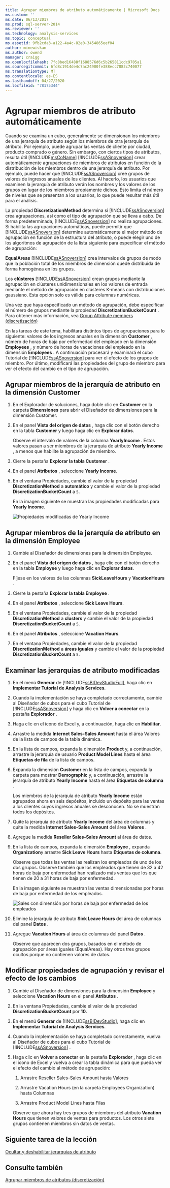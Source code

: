 ```yaml
---
title: Agrupar miembros de atributo automáticamente | Microsoft Docs
ms.custom: ''
ms.date: 06/13/2017
ms.prod: sql-server-2014
ms.reviewer: ''
ms.technology: analysis-services
ms.topic: conceptual
ms.assetid: 9fb2cda3-a122-4a4c-82e0-3454865eef04
author: minewiskan
ms.author: owend
manager: craigg
ms.openlocfilehash: 7fc8bed16488f1688576d6c5b265811cdc9705a1
ms.sourcegitcommit: 6fd8c1914de4c7ac24900fe388ecc7883c740077
ms.translationtype: MT
ms.contentlocale: es-ES
ms.lasthandoff: 04/27/2020
ms.locfileid: "78175344"
---
```

# <a name="automatically-grouping-attribute-members"></a>Agrupar miembros de atributo automáticamente
  Cuando se examina un cubo, generalmente se dimensionan los miembros de una jerarquía de atributo según los miembros de otra jerarquía de atributo. Por ejemplo, puede agrupar las ventas de cliente por ciudad, producto comprado o género. Sin embargo, con ciertos tipos de atributos, resulta útil [!INCLUDE[msCoName](../includes/msconame-md.md)] [!INCLUDE[ssASnoversion](../includes/ssasnoversion-md.md)] crear automáticamente agrupaciones de miembros de atributos en función de la distribución de los miembros dentro de una jerarquía de atributo. Por ejemplo, puede hacer que [!INCLUDE[ssASnoversion](../includes/ssasnoversion-md.md)] cree grupos de valores de ingresos anuales de los clientes. Al hacerlo, los usuarios que examinen la jerarquía de atributo verán los nombres y los valores de los grupos en lugar de los miembros propiamente dichos. Esto limita el número de niveles que se presentan a los usuarios, lo que puede resultar más útil para el análisis.

 La propiedad **DiscretizationMethod** determina si [!INCLUDE[ssASnoversion](../includes/ssasnoversion-md.md)] crea agrupaciones, así como el tipo de agrupación que se lleva a cabo. De forma predeterminada, [!INCLUDE[ssASnoversion](../includes/ssasnoversion-md.md)] no realiza agrupaciones. Si habilita las agrupaciones automáticas, puede permitir que [!INCLUDE[ssASnoversion](../includes/ssasnoversion-md.md)] determine automáticamente el mejor método de agrupación en función de la estructura del atributo, o puede elegir uno de los algoritmos de agrupación de la lista siguiente para especificar el método de agrupación:

 **EqualAreas** [!INCLUDE[ssASnoversion](../includes/ssasnoversion-md.md)] crea intervalos de grupos de modo que la población total de los miembros de dimensión quede distribuida de forma homogénea en los grupos.

 Los **clústeres** [!INCLUDE[ssASnoversion](../includes/ssasnoversion-md.md)] crean grupos mediante la agrupación en clústeres unidimensionales en los valores de entrada mediante el método de agrupación en clústeres K-means con distribuciones gaussiano. Esta opción solo es válida para columnas numéricas.

 Una vez que haya especificado un método de agrupación, debe especificar el número de grupos mediante la propiedad **DiscretizationBucketCount** . Para obtener más información, vea [Group Attribute members &#40;discretización&#41;](multidimensional-models/attribute-properties-group-attribute-members.md)

 En las tareas de este tema, habilitará distintos tipos de agrupaciones para lo siguiente: valores de los ingresos anuales en la dimensión **Customer** , número de horas de baja por enfermedad del empleado en la dimensión **Employees** , y número de horas de vacaciones del empleado en la dimensión **Employees** . A continuación procesará y examinará el cubo Tutorial de [!INCLUDE[ssASnoversion](../includes/ssasnoversion-md.md)] para ver el efecto de los grupos de miembro. Por último, modificará las propiedades del grupo de miembro para ver el efecto del cambio en el tipo de agrupación.

## <a name="grouping-attribute-hierarchy-members-in-the-customer-dimension"></a>Agrupar miembros de la jerarquía de atributo en la dimensión Customer

1.  En el Explorador de soluciones, haga doble clic en **Customer** en la carpeta **Dimensiones** para abrir el Diseñador de dimensiones para la dimensión Customer.

2.  En el panel **Vista del origen de datos** , haga clic con el botón derecho en la tabla **Customer** y luego haga clic en **Explorar datos**.

     Observe el intervalo de valores de la columna **YearlyIncome** . Estos valores pasan a ser miembros de la jerarquía de atributo **Yearly Income** , a menos que habilite la agrupación de miembro.

3.  Cierre la pestaña **Explorar la tabla Customer** .

4.  En el panel **Atributos** , seleccione **Yearly Income**.

5.  En el ventana Propiedades, cambie el valor de la propiedad **DiscretizationMethod** a **automático** y cambie el valor de la propiedad **DiscretizationBucketCount** a `5`.

     En la imagen siguiente se muestran las propiedades modificadas para **Yearly Income**.

     ![Propiedades modificadas de Yearly Income](../../2014/tutorials/media/l4-discretizationmethod-1.gif "Propiedades modificadas de Yearly Income")

## <a name="grouping-attribute-hierarchy-members-in-the-employee-dimension"></a>Agrupar miembros de la jerarquía de atributo en la dimensión Employee

1.  Cambie al Diseñador de dimensiones para la dimensión Employee.

2.  En el panel **Vista del origen de datos** , haga clic con el botón derecho en la tabla **Employee** y luego haga clic en **Explorar datos**.

     Fíjese en los valores de las columnas **SickLeaveHours** y **VacationHours** .

3.  Cierre la pestaña **Explorar la tabla Employee** .

4.  En el panel **Atributos** , seleccione **Sick Leave Hours**.

5.  En el ventana Propiedades, cambie el valor de la propiedad **DiscretizationMethod** a **clusters** y cambie el valor de la propiedad **DiscretizationBucketCount** a `5`.

6.  En el panel **Atributos** , seleccione **Vacation Hours**.

7.  En el ventana Propiedades, cambie el valor de la propiedad **DiscretizationMethod** a **áreas iguales** y cambie el valor de la propiedad **DiscretizationBucketCount** a `5`.

## <a name="browsing-the-modified-attribute-hierarchies"></a>Examinar las jerarquías de atributo modificadas

1.  En el menú **Generar** de [!INCLUDE[ssBIDevStudioFull](../includes/ssbidevstudiofull-md.md)], haga clic en **Implementar Tutorial de Analysis Services**.

2.  Cuando la implementación se haya completado correctamente, cambie al Diseñador de cubos para el cubo Tutorial de [!INCLUDE[ssASnoversion](../includes/ssasnoversion-md.md)] y haga clic en **Volver a conectar** en la pestaña **Explorador** .

3.  Haga clic en el icono de Excel y, a continuación, haga clic en **Habilitar**.

4.  Arrastre la medida **Internet Sales-Sales Amount** hasta el área Valores de la lista de campos de la tabla dinámica.

5.  En la lista de campos, expanda la dimensión **Product** y, a continuación, arrastre la jerarquía de usuario **Product Model Lines** hasta el área **Etiquetas de fila** de la lista de campos.

6.  Expanda la dimensión **Customer** en la lista de campos, expanda la carpeta para mostrar **Demographic** y, a continuación, arrastre la jerarquía de atributo **Yearly Income** hasta el área **Etiquetas de columna** .

     Los miembros de la jerarquía de atributo **Yearly Income** están agrupados ahora en seis depósitos, incluido un depósito para las ventas a los clientes cuyos ingresos anuales se desconocen. No se muestran todos los depósitos.

7.  Quite la jerarquía de atributo **Yearly Income** del área de columnas y quite la medida **Internet Sales-Sales Amount** del área **Valores** .

8.  Agregue la medida **Reseller Sales-Sales Amount** al área de datos.

9. En la lista de campos, expanda la dimensión **Employee** , expanda **Organization**y arrastre **Sick Leave Hours** hasta **Etiquetas de columna**.

     Observe que todas las ventas las realizan los empleados de uno de los dos grupos. Observe también que los empleados que tienen de 32 a 42 horas de baja por enfermedad han realizado más ventas que los que tienen de 20 a 31 horas de baja por enfermedad.

     En la imagen siguiente se muestran las ventas dimensionadas por horas de baja por enfermedad de los empleados.

     ![Sales con dimensión por horas de baja por enfermedad de los empleados](../../2014/tutorials/media/l4-discretizationmethod-2.gif "Sales con dimensión por horas de baja por enfermedad de los empleados")

10. Elimine la jerarquía de atributo **Sick Leave Hours** del área de columnas del panel **Datos** .

11. Agregue **Vacation Hours** al área de columnas del panel **Datos** .

     Observe que aparecen dos grupos, basados en el método de agrupación por áreas iguales (EqualAreas). Hay otros tres grupos ocultos porque no contienen valores de datos.

## <a name="modifying-grouping-properties-and-reviewing-the-effect-of-the-changes"></a>Modificar propiedades de agrupación y revisar el efecto de los cambios

1.  Cambie al Diseñador de dimensiones para la dimensión **Employee** y seleccione **Vacation Hours** en el panel **Atributos** .

2.  En la ventana Propiedades, cambie el valor de la propiedad **DiscretizationBucketCount** por **10.**

3.  En el menú **Generar** de [!INCLUDE[ssBIDevStudio](../includes/ssbidevstudio-md.md)], haga clic en **Implementar Tutorial de Analysis Services**.

4.  Cuando la implementación se haya completado correctamente, vuelva al Diseñador de cubos para el cubo Tutorial de [!INCLUDE[ssASnoversion](../includes/ssasnoversion-md.md)] .

5.  Haga clic en **Volver a conectar** en la pestaña **Explorador** , haga clic en el icono de Excel y vuelva a crear la tabla dinámica para que pueda ver el efecto del cambio al método de agrupación:

    1.  Arrastre Reseller Sales-Sales Amount hasta Valores

    2.  Arrastre Vacation Hours (en la carpeta Employees Organization) hasta Columnas

    3.  Arrastre Product Model Lines hasta Filas

     Observe que ahora hay tres grupos de miembros del atributo **Vacation Hours** que tienen valores de ventas para productos. Los otros siete grupos contienen miembros sin datos de ventas.

## <a name="next-task-in-lesson"></a>Siguiente tarea de la lección
 [Ocultar y deshabilitar jerarquías de atributo](lesson-4-4-hiding-and-disabling-attribute-hierarchies.md)

## <a name="see-also"></a>Consulte también
 [Agrupar miembros de atributos &#40;discretización&#41;](multidimensional-models/attribute-properties-group-attribute-members.md)


